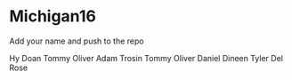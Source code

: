 # Michigan16

Add your name and push to the repo

Hy Doan
Tommy Oliver 
Adam Trosin
Tommy Oliver
Daniel Dineen
Tyler Del Rose
